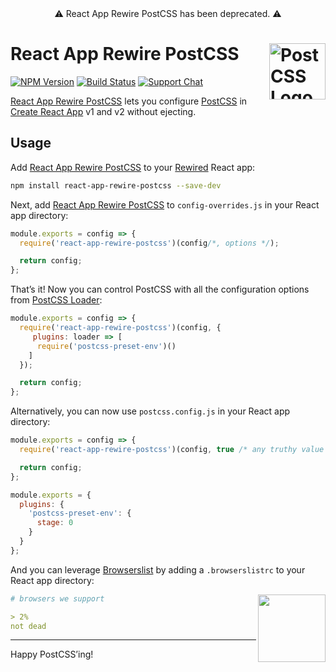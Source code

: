 <div align="center">⚠️ React App Rewire PostCSS has been deprecated. ⚠️</div>

# React App Rewire PostCSS [<img src="https://postcss.github.io/postcss/logo.svg" alt="PostCSS Logo" width="90" height="90" align="right">][postcss]

[![NPM Version][npm-img]][npm-url]
[![Build Status][cli-img]][cli-url]
[![Support Chat][git-img]][git-url]

[React App Rewire PostCSS] lets you configure [PostCSS] in [Create React App]
v1 and v2 without ejecting.

## Usage

Add [React App Rewire PostCSS] to your [Rewired] React app:

```bash
npm install react-app-rewire-postcss --save-dev
```

Next, add [React App Rewire PostCSS] to `config-overrides.js` in your React app
directory:

```js
module.exports = config => {
  require('react-app-rewire-postcss')(config/*, options */);

  return config;
};
```

That’s it! Now you can control PostCSS with all the configuration options from
[PostCSS Loader]:

```js
module.exports = config => {
  require('react-app-rewire-postcss')(config, {
     plugins: loader => [
      require('postcss-preset-env')()
    ]
  });

  return config;
};
```

Alternatively, you can now use `postcss.config.js` in your React app directory:

```js
module.exports = config => {
  require('react-app-rewire-postcss')(config, true /* any truthy value will do */);

  return config;
};
```

```js
module.exports = {
  plugins: {
    'postcss-preset-env': {
      stage: 0
    }
  }
};
```

And you can leverage [Browserslist] by adding a `.browserslistrc` to your React
app directory:

<img src="https://pbs.twimg.com/profile_images/875021827495665665/-N99XiJV_200x200.jpg" alt="" align="right" height="108">

```yaml
# browsers we support

> 2%
not dead
```

---

Happy PostCSS’ing!

[cli-img]: https://img.shields.io/travis/csstools/react-app-rewire-postcss.svg
[cli-url]: https://travis-ci.org/csstools/react-app-rewire-postcss
[git-img]: https://img.shields.io/badge/support-chat-blue.svg
[git-url]: https://gitter.im/postcss/postcss
[npm-img]: https://img.shields.io/npm/v/react-app-rewire-postcss.svg
[npm-url]: https://www.npmjs.com/package/react-app-rewire-postcss

[Browserslist]: https://github.com/browserslist/browserslist
[Create React App]: https://github.com/facebook/create-react-app
[Gulp PostCSS]: https://github.com/postcss/gulp-postcss
[Grunt PostCSS]: https://github.com/nDmitry/grunt-postcss
[PostCSS]: https://github.com/postcss/postcss
[PostCSS Loader]: https://github.com/postcss/postcss-loader
[React App Rewire PostCSS]: https://github.com/csstools/react-app-rewire-postcss
[React App Rewired]: https://github.com/timarney/react-app-rewired
[rewired]: https://github.com/timarney/react-app-rewired#how-to-rewire-your-create-react-app-project
